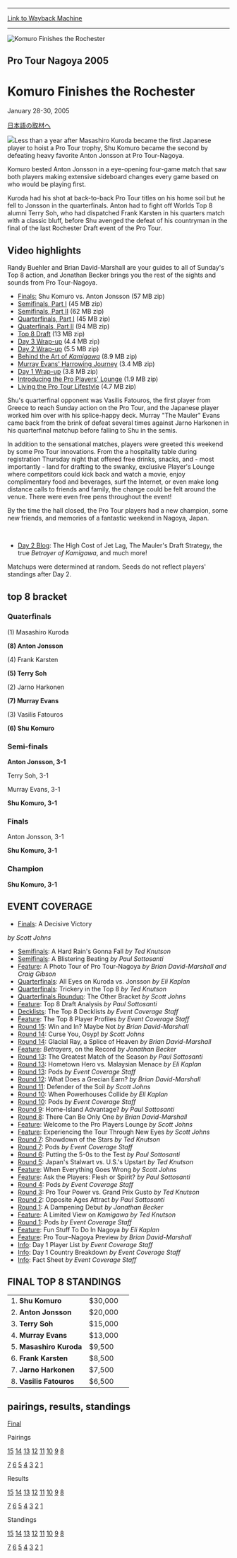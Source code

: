 
---
[Link to Wayback Machine](https://web.archive.org/web/20160303190953/http://magic.wizards.com/en/events/coverage/komuro-finishes-rochester)

[_metadata_:description]:- "日本語の取材へ Less than a year after Masashiro Kuroda became the first Japanese player to hoist a Pro Tour trophy, Shu Komuro became the second by defeating heavy favorite Anton Jonsson at Pro Tour-Nagoya."
[_metadata_:generator]:- "Drupal 7 (http://drupal.org)"
[_metadata_:node]:- "545871"
[_metadata_:source]:- "div-block-system-main"
[_metadata_:title]:- "Komuro Finishes the Rochester"
[_metadata_:wayback_capture_timestamp]:- "2016-03-03 19:09:53"
[_metadata_:wayback_raw_url]:- "https://web.archive.org/web/20160303190953id_/http://magic.wizards.com/en/events/coverage/komuro-finishes-rochester"
[_metadata_:wayback_url]:- "http://magic.wizards.com/en/events/coverage/komuro-finishes-rochester"
---







![Komuro Finishes the Rochester](https://media.magic.wizards.com/images/banner/large_1_4.jpg)





Pro Tour Nagoya 2005
--------------------


Komuro Finishes the Rochester
=============================




January 28-30, 2005












[日本語の取材へ](/en/node/545866)


![](https://media.magic.wizards.com/image_legacy_migration/sideboard/images/ptnag05/champ.jpg)Less than a year after Masashiro Kuroda became the first Japanese player to hoist a Pro Tour trophy, Shu Komuro became the second by defeating heavy favorite Anton Jonsson at Pro Tour-Nagoya.


Komuro bested Anton Jonsson in a eye-opening four-game match that saw both players making extensive sideboard changes every game based on who would be playing first.


Kuroda had his shot at back-to-back Pro Tour titles on his home soil but he fell to Jonsson in the quarterfinals. Anton had to fight off Worlds Top 8 alumni Terry Soh, who had dispatched Frank Karsten in his quarters match with a classic bluff, before Shu avenged the defeat of his countryman in the final of the last Rochester Draft event of the Pro Tour.


Video highlights
----------------


Randy Buehler and Brian David-Marshall are your guides to all of Sunday's Top 8 action, and Jonathan Becker brings you the rest of the sights and sounds from Pro Tour-Nagoya.


* [Finals:](http://webcast.wizards.com/05nagoya/day_3/nagoyafinals.zip) Shu Komuro vs. Anton Jonsson (57 MB zip)
* [Semifinals, Part I](http://webcast.wizards.com/05nagoya/day_3/nagoyasf1.zip) (45 MB zip)
* [Semifinals, Part II](http://webcast.wizards.com/05nagoya/day_3/nagoyasf2.zip) (62 MB zip)
* [Quarterfinals, Part I](http://webcast.wizards.com/05nagoya/day_3/nagoyaqtr1.zip) (45 MB zip)
* [Quaterfinals, Part II](http://webcast.wizards.com/05nagoya/day_3/nagoyaqtr2.zip) (94 MB zip)
* [Top 8 Draft](http://webcast.wizards.com/05nagoya/day_3/nagoyadraft.zip) (13 MB zip)
* [Day 3 Wrap-up](http://webcast.wizards.com/05nagoya/day_3/day_3_wrap.wmv.zip) (4.4 MB zip)
* [Day 2 Wrap-up](http://webcast.wizards.com/05nagoya/day_2/day_2_wrap_english.wmv.zip) (5.5 MB zip)
* [Behind the Art of *Kamigawa*](http://webcast.wizards.com/05nagoya/day_2/artist_english.wmv.zip) (8.9 MB zip)
* [Murray Evans' Harrowing Journey](http://webcast.wizards.com/05nagoya/day_2/evans_english.wmv.zip) (3.4 MB zip)
* [Day 1 Wrap-up](http://webcast.wizards.com/05nagoya/day_1/day_1_wrap-english.wmv.zip) (3.8 MB zip)
* [Introducing the Pro Players' Lounge](http://webcast.wizards.com/05nagoya/day_1/player_lounge_english.wmv.zip) (1.9 MB zip)
* [Living the Pro Tour Lifestyle](http://webcast.wizards.com/05nagoya/day_1/player_follow_english.wmv.zip) (4.7 MB zip)

Shu's quarterfinal opponent was Vasilis Fatouros, the first player from Greece to reach Sunday action on the Pro Tour, and the Japanese player worked him over with his splice-happy deck. Murray "The Mauler" Evans came back from the brink of defeat several times against Jarno Harkonen in his quarterfinal matchup before falling to Shu in the semis.


In addition to the sensational matches, players were greeted this weekend by some Pro Tour innovations. From the a hospitality table during registration Thursday night that offered free drinks, snacks, and - most importantly - land for drafting to the swanky, exclusive Player's Lounge where competitors could kick back and watch a movie, enjoy complimentary food and beverages, surf the Internet, or even make long distance calls to friends and family, the change could be felt around the venue. There were even free pens throughout the event!


By the time the hall closed, the Pro Tour players had a new champion, some new friends, and memories of a fantastic weekend in Nagoya, Japan.



 


* [Day 2 Blog](/en/articles/archive/event-coverage/2005-01-31): The High Cost of Jet Lag, The Mauler's Draft Strategy, the true *Betrayer of Kamigawa*, and much more!
  

Matchups were determined at random. Seeds do not reflect players' standings after Day 2.


top 8 bracket
-------------





### Quaterfinals





(1) Masashiro Kuroda




**(8) Anton Jonsson**






(4) Frank Karsten




**(5) Terry Soh**






(2) Jarno Harkonen




**(7) Murray Evans**






(3) Vasilis Fatouros




**(6) Shu Komuro**







### Semi-finals





**Anton Jonsson, 3-1**




Terry Soh, 3-1






Murray Evans, 3-1




**Shu Komuro, 3-1**







### Finals





Anton Jonsson, 3-1




**Shu Komuro, 3-1**







### Champion





**Shu Komuro, 3-1**









EVENT COVERAGE
--------------




* [Finals](/en/articles/archive/event-coverage/live-coverage-2005-pro-tour-nagoya-2005-01-30-0): A Decisive Victory

 *by Scott Johns*
* [Semifinals](/en/articles/archive/event-coverage/live-coverage-2005-pro-tour-nagoya-2005-01-30-4): A Hard Rain's Gonna Fall
 *by Ted Knutson*
* [Semifinals](/en/articles/archive/event-coverage/live-coverage-2005-pro-tour-nagoya-2005-01-30-3): A Blistering Beating
 *by Paul Sottosanti*
* [Feature](/en/articles/archive/event-coverage/live-coverage-2005-pro-tour-nagoya-2005-01-30-1): A Photo Tour of Pro Tour-Nagoya
 *by Brian David-Marshall and Craig Gibson*
* [Quarterfinals](/en/articles/archive/event-coverage/live-coverage-2005-pro-tour-nagoya-2005-01-29-8): All Eyes on Kuroda vs. Jonsson
 *by Eli Kaplan*
* [Quarterfinals](/en/articles/archive/event-coverage/live-coverage-2005-pro-tour-nagoya-2005-01-30-2): Trickery in the Top 8
 *by Ted Knutson*
* [Quarterfinals Roundup](/en/articles/archive/event-coverage/live-coverage-2005-pro-tour-nagoya-2005-01-29-9): The Other Bracket
 *by Scott Johns*
* [Feature](/en/articles/archive/event-coverage/live-coverage-2005-pro-tour-nagoya-2005-01-30): Top 8 Draft Analysis
 *by Paul Sottosanti*
* [Decklists](/en/articles/archive/event-coverage/live-coverage-2005-pro-tour-nagoya-2005-01-29-17): The Top 8 Decklists
 *by Event Coverage Staff*
* [Feature](/en/articles/archive/event-coverage/live-coverage-2005-pro-tour-nagoya-2005-01-29-18): The Top 8 Player Profiles
 *by Event Coverage Staff*
* [Round 15](/en/articles/archive/event-coverage/live-coverage-2005-pro-tour-nagoya-2005-01-29-5): Win and In? Maybe Not
 *by Brian David-Marshall*
* [Round 14](/en/articles/archive/event-coverage/live-coverage-2005-pro-tour-nagoya-2005-01-29-4): Curse You, Osyp!
 *by Scott Johns*
* [Round 14](/en/articles/archive/event-coverage/live-coverage-2005-pro-tour-nagoya-2005-01-29-3): Glacial Ray, a Splice of Heaven
 *by Brian David-Marshall*
* [Feature](/en/articles/archive/event-coverage/live-coverage-2005-pro-tour-nagoya-2005-01-29): *Betrayers*, on the Record
 *by Jonathan Becker*
* [Round 13](/en/articles/archive/event-coverage/live-coverage-2005-pro-tour-nagoya-2005-01-29-2): The Greatest Match of the Season
 *by Paul Sottosanti*
* [Round 13](/en/articles/archive/event-coverage/live-coverage-2005-pro-tour-nagoya-2005-01-29-1): Hometown Hero vs. Malaysian Menace
 *by Eli Kaplan*
* [Round 13](/en/articles/archive/event-coverage/live-coverage-2005-pro-tour-nagoya-2005-01-28-20): Pods
 *by Event Coverage Staff*
* [Round 12](/en/articles/archive/event-coverage/live-coverage-2005-pro-tour-nagoya-2005-01-29-0): What Does a Grecian Earn?
 *by Brian David-Marshall*
* [Round 11](/en/articles/archive/event-coverage/live-coverage-2005-pro-tour-nagoya-2005-01-28-4): Defender of the Soil
 *by Scott Johns*
* [Round 10](/en/articles/archive/event-coverage/live-coverage-2005-pro-tour-nagoya-2005-01-28-3): When Powerhouses Collide
 *by Eli Kaplan*
* [Round 10](/en/articles/archive/event-coverage/live-coverage-2005-pro-tour-nagoya-2005-01-28-19): Pods
 *by Event Coverage Staff*
* [Round 9](/en/articles/archive/event-coverage/live-coverage-2005-pro-tour-nagoya-2005-01-28-9): Home-Island Advantage?
 *by Paul Sottosanti*
* [Round 8](/en/articles/archive/event-coverage/live-coverage-2005-pro-tour-nagoya-2005-01-28-8): There Can Be Only One
 *by Brian David-Marshall*
* [Feature](/en/articles/archive/event-coverage/live-coverage-2005-pro-tour-nagoya-2005-01-28-2): Welcome to the Pro Players Lounge
 *by Scott Johns*
* [Feature](/en/articles/archive/event-coverage/live-coverage-2005-pro-tour-nagoya-2005-01-28-1): Experiencing the Tour Through New Eyes
 *by Scott Johns*
* [Round 7](/en/articles/archive/event-coverage/live-coverage-2005-pro-tour-nagoya-2005-01-28-7): Showdown of the Stars
 *by Ted Knutson*
* [Round 7](/en/articles/archive/event-coverage/live-coverage-2005-pro-tour-nagoya-2005-01-28-21): Pods
 *by Event Coverage Staff*
* [Round 6](/en/articles/archive/event-coverage/live-coverage-2005-pro-tour-nagoya-2005-01-28-6): Putting the 5-0s to the Test
 *by Paul Sottosanti*
* [Round 5](/en/articles/archive/event-coverage/live-coverage-2005-pro-tour-nagoya-2005-01-28-5): Japan's Stalwart vs. U.S.'s Upstart
 *by Ted Knutson*
* [Feature](/en/articles/archive/event-coverage/live-coverage-2005-pro-tour-nagoya-2005-01-28-0): When Everything Goes Wrong
 *by Scott Johns*
* [Feature](/en/articles/archive/event-coverage/live-coverage-2005-pro-tour-nagoya-2005-01-28): Ask the Players: Flesh or Spirit?
 *by Paul Sottosanti*
* [Round 4](/en/articles/archive/event-coverage/live-coverage-2005-pro-tour-nagoya-2005-01-27-11): Pods
 *by Event Coverage Staff*
* [Round 3](/en/articles/archive/event-coverage/live-coverage-2005-pro-tour-nagoya-2005-01-27-3): Pro Tour Power vs. Grand Prix Gusto
 *by Ted Knutson*
* [Round 2](/en/articles/archive/event-coverage/live-coverage-2005-pro-tour-nagoya-2005-01-27-2): Opposite Ages Attract
 *by Paul Sottosanti*
* [Round 1](/en/articles/archive/event-coverage/live-coverage-2005-pro-tour-nagoya-2005-01-27-1): A Dampening Debut
 *by Jonathan Becker*
* [Feature](/en/articles/archive/event-coverage/live-coverage-2005-pro-tour-nagoya-2005-01-27-0): A Limited View on *Kamigawa*
*by Ted Knutson*
* [Round 1](/en/articles/archive/event-coverage/live-coverage-2005-pro-tour-nagoya-2005-01-27-10): Pods
 *by Event Coverage Staff*
* [Feature](/en/articles/archive/event-coverage/fun-stuff-do-nagoya-2005-01-21): Fun Stuff To Do In Nagoya
 *by Eli Kaplan*
* [Feature](/en/articles/archive/event-coverage/pro-tour%E2%80%93nagoya-preview-2005-01-21): Pro Tour–Nagoya Preview
 *by Brian David-Marshall*
* [Info](/en/articles/archive/event-coverage/live-coverage-2005-pro-tour-nagoya-2005-01-27-8): Day 1 Player List
 *by Event Coverage Staff*
* [Info](/en/articles/archive/event-coverage/live-coverage-2005-pro-tour-nagoya-2005-01-27): Day 1 Country Breakdown
 *by Event Coverage Staff*
* [Info](http://magic.wizards.com/en/articles/archive/feature/2005-pro-tour%E2%80%93nagoya-2004-08-04): Fact Sheet
 *by Event Coverage Staff*



FINAL TOP 8 STANDINGS
---------------------




|  |  |  |
| --- | --- | --- |
| 1. **Shu Komuro** | $30,000 |
| 2. **Anton Jonsson** | $20,000 |
| 3. **Terry Soh** | $15,000 |
| 4. **Murray Evans** | $13,000 |
| 5. **Masashiro Kuroda** | $9,500 |
| 6. **Frank Karsten** | $8,500 |
| 7. **Jarno Harkonen** | $7,500 |
| 8. **Vasilis Fatouros** | $6,500 |

pairings, results, standings
----------------------------




[Final](/en/articles/archive/event-coverage/live-coverage-2005-pro-tour-nagoya-2005-01-29-16)




Pairings


[15](/en/articles/archive/event-coverage/live-coverage-2005-pro-tour-nagoya-2005-01-29-7) [14](/en/articles/archive/event-coverage/live-coverage-2005-pro-tour-nagoya-2005-01-29-6) [13](/en/articles/archive/event-coverage/live-coverage-2005-pro-tour-nagoya-2005-01-28-13) [12](/en/articles/archive/event-coverage/live-coverage-2005-pro-tour-nagoya-2005-01-28-12) [11](/en/articles/archive/event-coverage/live-coverage-2005-pro-tour-nagoya-2005-01-28-11) [10](/en/articles/archive/event-coverage/live-coverage-2005-pro-tour-nagoya-2005-01-28-10) [9](/en/articles/archive/event-coverage/live-coverage-2005-pro-tour-nagoya-2005-01-28-18) [8](/en/articles/archive/event-coverage/live-coverage-2005-pro-tour-nagoya-2005-01-28-17)


[7](/en/articles/archive/event-coverage/live-coverage-2005-pro-tour-nagoya-2005-01-28-16) [6](/en/articles/archive/event-coverage/live-coverage-2005-pro-tour-nagoya-2005-01-28-15) [5](/en/articles/archive/event-coverage/live-coverage-2005-pro-tour-nagoya-2005-01-28-14) [4](/en/articles/archive/event-coverage/live-coverage-2005-pro-tour-nagoya-2005-01-27-7) [3](/en/articles/archive/event-coverage/live-coverage-2005-pro-tour-nagoya-2005-01-27-6) [2](/en/articles/archive/event-coverage/live-coverage-2005-pro-tour-nagoya-2005-01-27-5) [1](/en/articles/archive/event-coverage/live-coverage-2005-pro-tour-nagoya-2005-01-27-4)




Results


[15](/en/articles/archive/event-coverage/live-coverage-2005-pro-tour-nagoya-2005-01-29-12) [14](/en/articles/archive/event-coverage/live-coverage-2005-pro-tour-nagoya-2005-01-29-11) [13](/en/articles/archive/event-coverage/live-coverage-2005-pro-tour-nagoya-2005-01-29-10) [12](/en/articles/archive/event-coverage/live-coverage-2005-pro-tour-nagoya-2005-01-28-24) [11](/en/articles/archive/event-coverage/live-coverage-2005-pro-tour-nagoya-2005-01-28-23) [10](/en/articles/archive/event-coverage/live-coverage-2005-pro-tour-nagoya-2005-01-28-22) [9](/en/articles/archive/event-coverage/live-coverage-2005-pro-tour-nagoya-2005-01-28-30) [8](/en/articles/archive/event-coverage/live-coverage-2005-pro-tour-nagoya-2005-01-28-29)


[7](/en/articles/archive/event-coverage/live-coverage-2005-pro-tour-nagoya-2005-01-28-28) [6](/en/articles/archive/event-coverage/live-coverage-2005-pro-tour-nagoya-2005-01-28-27) [5](/en/articles/archive/event-coverage/live-coverage-2005-pro-tour-nagoya-2005-01-28-26) [4](/en/articles/archive/event-coverage/live-coverage-2005-pro-tour-nagoya-2005-01-28-25) [3](/en/articles/archive/event-coverage/live-coverage-2005-pro-tour-nagoya-2005-01-27-14) [2](/en/articles/archive/event-coverage/live-coverage-2005-pro-tour-nagoya-2005-01-27-13) [1](/en/articles/archive/event-coverage/live-coverage-2005-pro-tour-nagoya-2005-01-27-12)




Standings


[15](/en/articles/archive/event-coverage/live-coverage-2005-pro-tour-nagoya-2005-01-29-15) [14](/en/articles/archive/event-coverage/live-coverage-2005-pro-tour-nagoya-2005-01-29-14) [13](/en/articles/archive/event-coverage/live-coverage-2005-pro-tour-nagoya-2005-01-29-13) [12](/en/articles/archive/event-coverage/live-coverage-2005-pro-tour-nagoya-2005-01-28-33) [11](/en/articles/archive/event-coverage/live-coverage-2005-pro-tour-nagoya-2005-01-28-32) [10](/en/articles/archive/event-coverage/live-coverage-2005-pro-tour-nagoya-2005-01-28-31) [9](/en/articles/archive/event-coverage/live-coverage-2005-pro-tour-nagoya-2005-01-28-39) [8](/en/articles/archive/event-coverage/live-coverage-2005-pro-tour-nagoya-2005-01-28-38)


[7](/en/articles/archive/event-coverage/live-coverage-2005-pro-tour-nagoya-2005-01-28-37) [6](/en/articles/archive/event-coverage/live-coverage-2005-pro-tour-nagoya-2005-01-28-36) [5](/en/articles/archive/event-coverage/live-coverage-2005-pro-tour-nagoya-2005-01-28-35) [4](/en/articles/archive/event-coverage/live-coverage-2005-pro-tour-nagoya-2005-01-28-34) [3](/en/articles/archive/event-coverage/live-coverage-2005-pro-tour-nagoya-2005-01-27-17) [2](/en/articles/archive/event-coverage/live-coverage-2005-pro-tour-nagoya-2005-01-27-16) [1](/en/articles/archive/event-coverage/live-coverage-2005-pro-tour-nagoya-2005-01-27-15)





 

